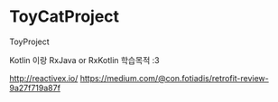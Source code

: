 # ToyCatProject

ToyProject

Kotlin 이랑
RxJava or RxKotlin 학습목적 :3

http://reactivex.io/
https://medium.com/@con.fotiadis/retrofit-review-9a27f719a87f

